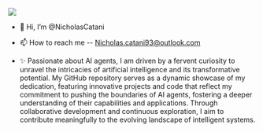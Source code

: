 ![](https://camo.githubusercontent.com/cca31a40477ba1caa1408d1640638e18af451234766b28dd27cb77100ad5eb11/68747470733a2f2f6765746c656f6e2e61692f696d672f6865726f2d616e696d6174696f6e2e676966)

- 👋 Hi, I’m @NicholasCatani

- 📫 How to reach me -- Nicholas.catani93@outlook.com

- ✨ Passionate about AI agents, I am driven by a fervent curiosity to unravel the intricacies of artificial intelligence and its transformative potential. 
  My GitHub repository serves as a dynamic showcase of my dedication, 
  featuring innovative projects and code that reflect my commitment to pushing the boundaries of AI agents, 
  fostering a deeper understanding of their capabilities and applications. 
  Through collaborative development and continuous exploration, 
  I aim to contribute meaningfully to the evolving landscape of intelligent systems.
  
<!---
NicholasCatani/NicholasCatani is a ✨ special ✨ repository because its `README.md` (this file) appears on your GitHub profile.
You can click the Preview link to take a look at your changes.
--->
